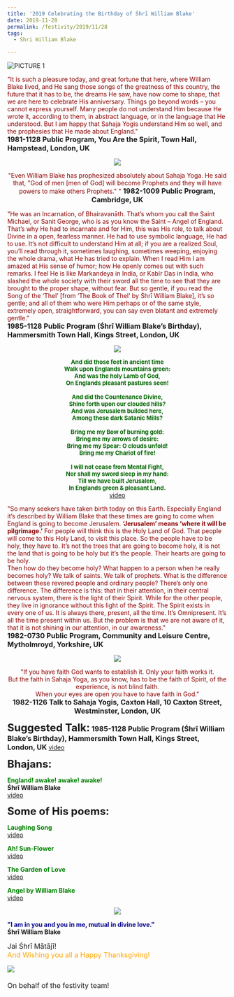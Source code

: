 ```yaml
---
title: '2019 Celebrating the Birthday of Śhrī William Blake'
date: 2019-11-28
permalink: /festivity/2019/11/28
tags:
  - Shri William Blake

--- 
```


![PICTURE 1](/images/image1.png)

<p>
<font color="DarkRed">"It is such a pleasure today, and great fortune that here, where William Blake lived, and He sang those songs of the greatness of this country, the future that it has to be, the dreams He saw, have now come to shape, that we are here to celebrate His anniversary. Things go beyond words – you cannot express yourself. Many people do not understand Him because He wrote it, according to them, in abstract language, or in the language that He understood. But I am happy that Sahaja Yogis understand Him so well, and the prophesies that He made about England."</font><br>
<font size="+0"><b>1981-1128 Public Program, You Are the Spirit, Town Hall, Hampstead, London, UK</b></font>
</p>

<div style="text-align: center"><img src="/images/image259.png" /></div>

<p style="text-align:center;">
<font color="DarkRed">"Even William Blake has prophesized absolutely about Sahaja Yoga. He said that, "God of men [men of God] will become Prophets and they will have powers to make others Prophets." "</font>
<font size="+0"><b>1982-1009 Public Program, Cambridge, UK
</b></font>
</p>

<p>
<font color="DarkRed">"He was an Incarnation, of Bhairavanāth. That’s whom you call the Saint Michael, or Sanit George, who is as you know the Saint – Angel of England. That’s why He had to incarnate and for Him, this was His role, to talk about Divine in a open, fearless manner. He had to use symbolic language, He had to use. It’s not difficult to understand Him at all; if you are a realized Soul, you’ll read through it, sometimes laughing, sometimes weeping, enjoying the whole drama, what He has tried to explain. When I read Him I am amazed at His sense of humor; how He openly comes out with such remarks. I feel He is like Markandeya in India, or Kabīr Das in India, who slashed the whole society with their sword all the time to see that they are brought to the proper shape, without fear. But so gentle, if you read the Song of the ‘Thel’ [from ‘The Book of Thel’ by Śhrī William Blake], it’s so gentle; and all of them who were Him perhaps or of the same style, extremely open, straightforward, you can say even blatant and extremely gentle."</font><br>
<font size="+0"><b>1985-1128 Public Program (Śhrī William Blake’s Birthday), Hammersmith Town Hall, Kings Street, London, UK</b></font>
</p>

<div style="text-align: center"><img src="/images/image260.png" /></div>

<p style="text-align:center;">
<font size="-1"><font color="DarkGreen">
<b>And did those feet in ancient time<br>
Walk upon Englands mountains green:<br>
And was the holy Lamb of God,<br>
On Englands pleasant pastures seen!<br>
<br> 
And did the Countenance Divine,<br>
Shine forth upon our clouded hills?<br>
And was Jerusalem builded here,<br>
Among these dark Satanic Mills?<br>
<br>
Bring me my Bow of burning gold:<br>
Bring me my arrows of desire:<br>
Bring me my Spear: O clouds unfold!<br>
Bring me my Chariot of fire!<br>
<br> 
I will not cease from Mental Fight,<br>
Nor shall my sword sleep in my hand:<br>
Till we have built Jerusalem,<br>
In Englands green & pleasant Land.</b></font></font><br>
<a href="https://www.youtube.com/watch?v=ZaVqVTjV4po&feature=youtu.be">video</a>
</p>

<p>
<font color="DarkRed">"So many seekers have taken birth today on this Earth. Especially England it’s described by William Blake that these times are going to come when England is going to become Jerusalem. <b>‘Jerusalem’ means ‘where it will be pilgrimage.’</b> For people will think this is the Holy Land of God. That people will come to this Holy Land, to visit this place. So the people have to be holy, they have to. It’s not the trees that are going to become holy, it is not the land that is going to be holy but it’s the people. Their hearts are going to be holy.<br> 
Then how do they become holy? What happen to a person when he really becomes holy? We talk of saints. We talk of prophets. What is the difference between these revered people and ordinary people? There’s only one difference. The difference is this: that in their attention, in their central nervous system, there is the light of their Spirit. While for the other people, they live in ignorance without this light of the Spirit. The Spirit exists in every one of us. It is always there, present, all the time. It’s Omnipresent. It’s all the time present within us. But the problem is that we are not aware of it, that it is not shining in our attention, in our awareness."</font><br>
<font size="+0"><b>1982-0730 Public Program, Community and Leisure Centre,  Mytholmroyd, Yorkshire, UK</b></font>
</p>

<div style="text-align: center"><img src="/images/image261.png" /></div>

<p style="text-align:center;">
<font color="DarkRed">"If you have faith God wants to establish it. Only your faith works it.<br>
But the faith in Sahaja Yoga, as you know, has to be the faith of Spirit, of the experience, is not blind faith.<br>
When your eyes are open you have to have faith in God."</font><br>
<font size="+0"><b>1982-1126 Talk to Sahaja Yogis, Caxton Hall, 10 Caxton Street, Westminster, London, UK</b></font>
</p>

<font size="+2"><b>Suggested Talk:</b></font> 
<font size="+0"><b>1985-1128 Public Program (Śhrī William Blake’s Birthday), Hammersmith Town Hall, Kings Street, London, UK</b></font>
<a href="https://www.youtube.com/watch?time_continue=3920&v=saUH1J-ZXCU"> video</a><br>

<font size="+2"><b>Bhajans:</b></font>

<p>
<font color="green"><b>England! awake! awake! awake!</b></font><br>
<b>Śhrī William Blake</b><br>
<a href="https://www.youtube.com/watch?v=27KD1HMwXOU"> video</a><br>
</p>


<font size="+2"><b>Some of His poems:</b></font>

<p>
<font color="green"><b>Laughing Song</b></font><br>
<a href="https://www.youtube.com/watch?v=fQtvsw_SoAM">video</a>
</p>

<p>
<font color="green"><b>Ah! Sun-Flower</b></font><br>
<a href="https://www.youtube.com/watch?v=d-9X6TPZpnw">video</a>
</p>
 
<p>
<font color="green"><b>The Garden of Love</b></font><br>
<a href="https://www.youtube.com/watch?v=hjaVjC7L5Uw">video</a> 
</p>

<p>
<font color="green"><b>Angel by William Blake</b></font><br>
<a href="https://www.youtube.com/watch?v=PkYnaWpxO7Y">video</a> 
</p>

<div style="text-align: center"><img src="/images/image262.png" /></div>

<p>
<font color="DarkBlue"><b>"I am in you and you in me, mutual in divine love."</b></font><br>
<b>Śhrī William Blake</b>
</p>

<p>
<font size="+0">Jai Śhrī Mātājī!<br>
<font color="orange">And Wishing you all a Happy Thanksgiving!</font><br>
	<div style="text-align: left"><img src="/images/image263.png" /></div><br>
On behalf of the festivity team!</font>
</p>